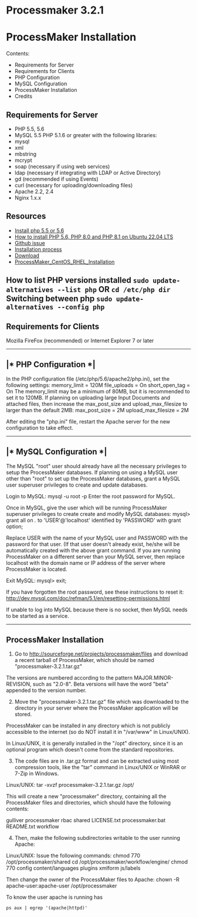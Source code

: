 # Processmaker 3.2.1

ProcessMaker Installation
=========================

Contents:
  - Requirements for Server
  - Requirements for Clients
  - PHP Configuration
  - MySQL Configuration
  - ProcessMaker Installation
  - Credits

## Requirements for Server
 - PHP 5.5, 5.6
 - MySQL 5.5
    PHP 5.1.6 or greater with the following libraries:
    <li>mysql</li>
    <li>xml</li>
    <li>mbstring</li>
    <li>mcrypt</li>
    <li>soap (necessary if using web services)</li>
    <li>ldap (necessary if integrating with LDAP or Active Directory)</li>
    <li>gd   (recommended if using Events)</li>
    <li>curl (necessary for uploading/downloading files)</li>
 - Apache 2.2, 2.4
 - Nginx 1.x.x

## Resources
 - [Install php 5.5 or 5.6](https://gist.github.com/fernandoaleman/f77c310a5a81a7cb728637b8d8ee17b4)
 - [How to install PHP 5.6, PHP 8.0 and PHP 8.1 on Ubuntu 22.04 LTS](https://vitux.com/how-to-install-php5-php8-on-ubuntu/)
 - [Github issue](https://github.com/tomolimo/processmaker/issues/33)
 - [Installation process](https://github.com/tomolimo/processmaker-server/wiki/ProcessMaker-server-installation)
 - [Download](https://github.com/tomolimo/processmaker-server/releases/tag/3.0.1.8-RE-1.6)
 - [ProcessMaker_CentOS_RHEL_Installation](https://wiki.processmaker.com/3.1/ProcessMaker_CentOS_RHEL_Installation#VirtualHost_in_Apache_without_SSL)

**How to list PHP versions installed**
    ```
    sudo update-alternatives --list php
    ```
    **OR**
    ```
    cd /etc/php
    dir
    ```
**Switching between php**
    ```
    sudo update-alternatives --config php
    ```
------------------------------
Requirements for Clients 
------------------------------

Mozilla FireFox (recommended)
  or
Internet Explorer 7 or later

-----------------------
|* PHP Configuration *|
-----------------------
In the PHP configuration file (/etc/php/5.6/apache2/php.ini), set the following settings:
  memory_limit = 120M
  file_uploads = On
  short_open_tag = On
The memory_limit may be a minimum of 80MB, but it is recommended to set it to
120MB. If planning on uploading large Input Documents and attached files, then
increase the max_post_size and upload_max_filesize to larger than the default
2MB:
  max_post_size = 2M
  upload_max_filesize = 2M

After editing the "php.ini" file, restart the Apache server for the new
configuration to take effect.

-------------------------
|* MySQL Configuration *|
-------------------------
The MySQL "root" user should already have all the necessary privileges to setup
the ProcessMaker databases. If planning on using a MySQL user other than "root"
to set up the ProcessMaker databases, grant a MySQL user superuser privileges
to create and update databases.

Login to MySQL:
  mysql -u root -p
Enter the root password for MySQL.

Once in MySQL, give the user which will be running ProcessMaker superuser
privileges to create create and modify MySQL databases:
mysql> grant all on *.* to 'USER'@'localhost' identified by 'PASSWORD' with grant option;

Replace USER with the name of your MySQL user and PASSWORD with the password
for that user. (If that user doesn't already exist, he/she will be
automatically created with the above grant command. If you are running
ProcessMaker on a different server than your MySQL server, then replace
localhost with the domain name or IP address of the server where ProcessMaker
is located.

Exit MySQL:
mysql> exit;

If you have forgotten the root password, see these instructions to reset it:
 http://dev.mysql.com/doc/refman/5.1/en/resetting-permissions.html

If unable to log into MySQL because there is no socket, then MySQL needs to be
started as a service.

-------------------------------
  ProcessMaker Installation
-------------------------------
1. Go to http://sourceforge.net/projects/processmaker/files and download a
recent tarball of ProcessMaker, which should be named "processmaker-3.2.1.tar.gz"

The versions are numbered according to the pattern MAJOR.MINOR-REVISION, such
as "2.0-8". Beta versions will have the word "beta" appended to the version
number.

2. Move the "processmaker-3.2.1.tar.gz" file which was downloaded to the
directory in your server where the ProcessMaker application will be stored.

ProcessMaker can be installed in any directory which is not publicly
accessible to the internet (so do NOT install it in "/var/www" in Linux/UNIX).

In Linux/UNIX, it is generally installed in the "/opt" directory, since it is an
optional program which doesn't come from the standard repositories.


3. The code files are in .tar.gz format and can be extracted using most
compression tools, like the "tar" command in Linux/UNIX or WinRAR or 7-Zip in
Windows.

 Linux/UNIX:
   tar -xvzf processmaker-3.2.1.tar.gz /opt/

This will create a new "processmaker" directory, containing all the ProcessMaker
files and directories, which should have the following contents:

 gulliver     processmaker      rbac        shared
 LICENSE.txt  processmaker.bat  README.txt  workflow

4. Then, make the following subdirectories writable to the user running Apache:

 Linux/UNIX:
   Issue the following commands:
     chmod 770 /opt/processmaker/shared
     cd /opt/processmaker/workflow/engine/
     chmod 770 config content/languages plugins xmlform js/labels

   Then change the owner of the ProcessMaker files to Apache:
     chown -R apache-user:apache-user /opt/processmaker

To know the user apache is running has
  ```
  ps aux | egrep '(apache|httpd)'
  ```